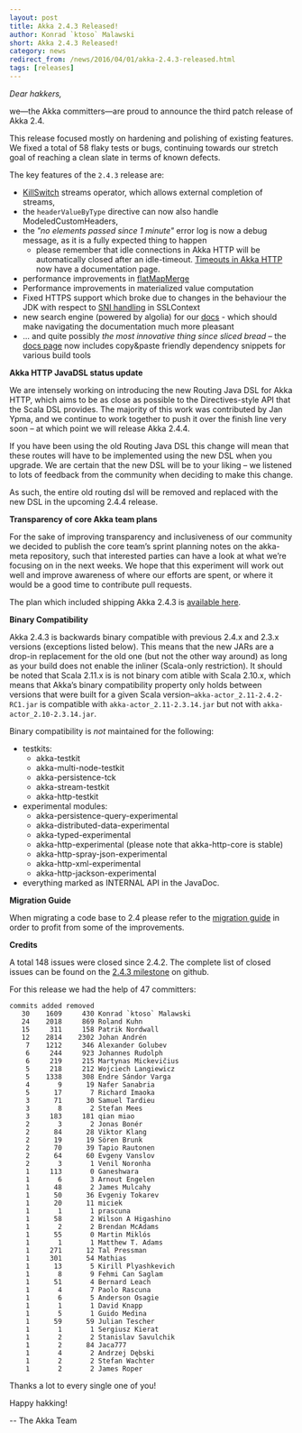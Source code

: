 ```yaml
---
layout: post
title: Akka 2.4.3 Released!
author: Konrad `ktoso` Malawski
short: Akka 2.4.3 Released!
category: news
redirect_from: /news/2016/04/01/akka-2.4.3-released.html
tags: [releases]
---
```

*Dear hakkers,*

we—the Akka committers—are proud to announce the third patch release of Akka 2.4.

This release focused mostly on hardening and polishing of existing features. We fixed a total of 58 flaky tests or bugs, continuing towards our stretch goal of reaching a clean slate in terms of known defects. 

The key features of the `2.4.3` release are:

* [KillSwitch](https://github.com/akka/akka/issues/19892) streams operator, which allows external completion of streams,
* the `headerValueByType` directive can now also handle ModeledCustomHeaders,
* the *"no elements passed since 1 minute"* error log is now a debug message, as it is a fully expected thing to happen
    * please remember that idle connections in Akka HTTP will be automatically closed after an idle-timeout. [Timeouts in Akka HTTP](https://doc.akka.io/docs/akka-http/current/common/timeouts.html) now have a documentation page.
* performance improvements in [flatMapMerge](https://github.com/akka/akka/issues/19299)
* Performance improvements in materialized value computation
* Fixed HTTPS support which broke due to changes in the behaviour the JDK with respect to [SNI handling](https://github.com/akka/akka/issues/19858) in SSLContext
* new search engine (powered by algolia) for our [docs](https://doc.akka.io/docs/akka/current/scala.html) - which should make navigating the documentation much more pleasant
* ... and quite possibly *the most innovative thing since sliced bread* – the [docs page](https://akka.io/docs/) now includes copy&paste friendly dependency snippets for various build tools

**Akka HTTP JavaDSL status update**

We are intensely working on introducing the new Routing Java DSL for Akka HTTP, which aims to be as close as possible to the Directives-style API that the Scala DSL provides. The majority of this work was contributed by Jan Ypma, and we continue to work together to push it over the finish line very soon – at which point we will release Akka 2.4.4.

If you have been using the old Routing Java DSL this change will mean that these routes will have to be implemented using the new DSL when you upgrade. We are certain that the new DSL will be to your liking – we listened to lots of feedback from the community when deciding to make this change. 

As such, the entire old routing dsl will be removed and replaced with the new DSL in the upcoming 2.4.4 release.

**Transparency of core Akka team plans**

For the sake of improving transparency and inclusiveness of our community we decided to publish the core team’s sprint planning notes on the akka-meta repository, such that interested parties can have a look at what we’re focusing on in the next weeks. 
We hope that this experiment will work out well and improve awareness of where our efforts are spent, or where it would be a good time to contribute pull requests. 

The plan which included shipping Akka 2.4.3 is [available here](https://github.com/akka/akka-meta/issues/12).

**Binary Compatibility**

Akka 2.4.3 is backwards binary compatible with previous 2.4.x and 2.3.x versions (exceptions listed below). 
This means that the new JARs are a drop-in replacement for the old one (but not the other way around) as long as your 
build does not enable the inliner (Scala-only restriction). It should be noted that Scala 2.11.x is is not binary com
atible with Scala 2.10.x, which means that Akka’s binary compatibility property only holds between versions that were 
built for a given Scala version–`akka-actor_2.11-2.4.2-RC1.jar` is compatible with `akka-actor_2.11-2.3.14.jar` but not with
`akka-actor_2.10-2.3.14.jar`.

Binary compatibility is *not* maintained for the following:

* testkits:
    * akka-testkit
    * akka-multi-node-testkit
    * akka-persistence-tck
    * akka-stream-testkit
    * akka-http-testkit
* experimental modules:
    * akka-persistence-query-experimental
    * akka-distributed-data-experimental
    * akka-typed-experimental
    * akka-http-experimental (please note that akka-http-core is stable)
    * akka-http-spray-json-experimental
    * akka-http-xml-experimental
    * akka-http-jackson-experimental
* everything marked as INTERNAL API in the JavaDoc.

**Migration Guide**

When migrating a code base to 2.4 please refer to the [migration guide](https://doc.akka.io/docs/akka/2.4/project/migration-guide-2.3.x-2.4.x.html) 
in order to profit from some of the improvements.

**Credits**

A total 148 issues were closed since 2.4.2.
The complete list of closed issues can be found on the [2.4.3 milestone](https://github.com/akka/akka/issues?q=milestone%3A2.4.3) on github.

For this release we had the help of 47 committers:

~~~
commits added removed
   30    1609     430 Konrad `ktoso` Malawski
   24    2018     869 Roland Kuhn
   15     311     158 Patrik Nordwall
   12    2814    2302 Johan Andrén
    7    1212     346 Alexander Golubev
    6     244     923 Johannes Rudolph
    6     219     215 Martynas Mickevičius
    5     218     212 Wojciech Langiewicz
    5    1338     308 Endre Sándor Varga
    4       9      19 Nafer Sanabria
    5      17       7 Richard Imaoka
    3      71      30 Samuel Tardieu
    3       8       2 Stefan Mees
    3     183     181 qian miao
    2       3       2 Jonas Bonér
    2      84      28 Viktor Klang
    2      19      19 Sören Brunk
    2      70      39 Tapio Rautonen
    2      64      60 Evgeny Vanslov
    2       3       1 Venil Noronha
    1     113       0 Ganeshwara
    1       6       3 Arnout Engelen
    1      48       2 James Mulcahy
    1      50      36 Evgeniy Tokarev
    1      20      11 miciek
    1       1       1 prascuna
    1      58       2 Wilson A Higashino
    1       2       2 Brendan McAdams
    1      55       0 Martin Miklós
    1       1       1 Matthew T. Adams
    1     271      12 Tal Pressman
    1     301      54 Mathias
    1      13       5 Kirill Plyashkevich
    1       8       9 Fehmi Can Saglam
    1      51       4 Bernard Leach
    1       4       7 Paolo Rascuna
    1       6       5 Anderson Osagie
    1       1       1 David Knapp
    1       5       1 Guido Medina
    1      59      59 Julian Tescher
    1       1       1 Sergiusz Kierat
    1       2       2 Stanislav Savulchik
    1       2      84 Jaca777
    1       4       2 Andrzej Dębski
    1       2       2 Stefan Wachter
    1       2       2 James Roper
~~~

Thanks a lot to every single one of you!

Happy hakking!

-- The Akka Team
